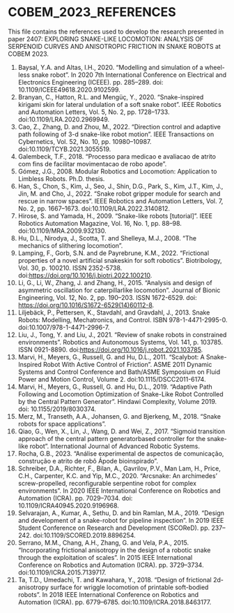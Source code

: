 # COBEM_2023_REFERENCES
This file contains the references used to develop the research presented in paper 2407: EXPLORING SNAKE-LIKE LOCOMOTION: ANALYSIS OF SERPENOID CURVES AND ANISOTROPIC FRICTION IN SNAKE ROBOTS  at  COBEM 2023.

1. Baysal, Y.A. and Altas, I.H., 2020. “Modelling and simulation of a wheel-less snake robot”. In 2020
7th International Conference on Electrical and Electronics Engineering (ICEEE). pp. 285–289. doi:
10.1109/ICEEE49618.2020.9102599.
2. Branyan, C., Hatton, R.L. and Mengüç, Y., 2020. “Snake-inspired kirigami skin for lateral undulation of a soft snake
robot”. IEEE Robotics and Automation Letters, Vol. 5, No. 2, pp. 1728–1733. doi:10.1109/LRA.2020.2969949.
3. Cao, Z., Zhang, D. and Zhou, M., 2022. “Direction control and adaptive path following of 3-d snake-like robot motion”.
IEEE Transactions on Cybernetics, Vol. 52, No. 10, pp. 10980–10987. doi:10.1109/TCYB.2021.3055519.
4. Galembeck, T.F., 2018. “Processo para medicao e avaliacao de atrito com fins de facilitar movimentacao de robo apode”.
5. Gómez, J.G., 2008. Modular Robotics and Locomotion: Application to Limbless Robots. Ph.D. thesis.
6. Han, S., Chon, S., Kim, J., Seo, J., Shin, D.G., Park, S., Kim, J.T., Kim, J., Jin, M. and Cho, J., 2022. “Snake robot
gripper module for search and rescue in narrow spaces”. IEEE Robotics and Automation Letters, Vol. 7, No. 2, pp.
1667–1673. doi:10.1109/LRA.2022.3140812.
7. Hirose, S. and Yamada, H., 2009. “Snake-like robots [tutorial]”. IEEE Robotics Automation Magazine, Vol. 16, No. 1,
pp. 88–98. doi:10.1109/MRA.2009.932130.
8. Hu, D.L., Nirodya, J., Scotta, T. and Shelleya, M.J., 2008. “The mechanics of slithering locomotion”.
9. Lamping, F., Gorb, S.N. and de Payrebrune, K.M., 2022. “Frictional properties of a novel artificial snakeskin for soft
robotics”. Biotribology, Vol. 30, p. 100210. ISSN 2352-5738. doi:https://doi.org/10.1016/j.biotri.2022.100210.
10. Li, G., Li, W., Zhang, J. and Zhang, H., 2015. “Analysis and design of asymmetric oscillation for caterpillarlike
locomotion”. Journal of Bionic Engineering, Vol. 12, No. 2, pp. 190–203. ISSN 1672-6529. doi:
https://doi.org/10.1016/S1672-6529(14)60112-8.
11. Liljebäck, P., Pettersen, K., Stavdahl, and Gravdahl, J., 2013. Snake Robots: Modelling, Mechatronics, and Control.
ISBN 978-1-4471-2995-0. doi:10.1007/978-1-4471-2996-7.
12. Liu, J., Tong, Y. and Liu, J., 2021. “Review of snake robots in constrained environments”. Robotics and Autonomous
Systems, Vol. 141, p. 103785. ISSN 0921-8890. doi:https://doi.org/10.1016/j.robot.2021.103785.
13. Marvi, H., Meyers, G., Russell, G. and Hu, D.L., 2011. “Scalybot: A Snake-Inspired Robot With Active Control of
Friction”. ASME 2011 Dynamic Systems and Control Conference and Bath/ASME Symposium on Fluid Power and
Motion Control, Volume 2. doi:10.1115/DSCC2011-6174.
14. Marvi, H., Meyers, G., Russell, G. and Hu, D.L., 2019. “Adaptive Path Following and Locomotion Optimization
of Snake-Like Robot Controlled by the Central Pattern Generator”. Hindawi Complexity, Volume 2019. doi:
10.1155/2019/8030374.
15. Merz, M., Transeth, A.A., Johansen, G. and Bjerkeng, M., 2018. “Snake robots for space applications”.
16. Qiao, G., Wen, X., Lin, J., Wang, D. and Wei, Z., 2017. “Sigmoid transition approach of the central pattern generatorbased
controller for the snake-like robot”. International Journal of Advanced Robotic Systems.
17. Rocha, G.B., 2023. “Análise experimental de aspectos de comunicação, construção e atrito de robô Ápode bioinspirado”.
18. Schreiber, D.A., Richter, F., Bilan, A., Gavrilov, P.V., Man Lam, H., Price, C.H., Carpenter, K.C. and Yip,
M.C., 2020. “Arcsnake: An archimedes’ screw-propelled, reconfigurable serpentine robot for complex environments”.
In 2020 IEEE International Conference on Robotics and Automation (ICRA). pp. 7029–7034. doi:
10.1109/ICRA40945.2020.9196968.
19. Selvarajan, A., Kumar, A., Sethu, D. and bin Ramlan, M.A., 2019. “Design and development of a snake-robot for
pipeline inspection”. In 2019 IEEE Student Conference on Research and Development (SCOReD). pp. 237–242.
doi:10.1109/SCORED.2019.8896254.
20. Serrano, M.M., Chang, A.H., Zhang, G. and Vela, P.A., 2015. “Incorporating frictional anisotropy in the design of a
robotic snake through the exploitation of scales”. In 2015 IEEE International Conference on Robotics and Automation
(ICRA). pp. 3729–3734. doi:10.1109/ICRA.2015.7139717.
21. Ta, T.D., Umedachi, T. and Kawahara, Y., 2018. “Design of frictional 2d-anisotropy surface for wriggle locomotion
of printable soft-bodied robots”. In 2018 IEEE International Conference on Robotics and Automation (ICRA). pp.
6779–6785. doi:10.1109/ICRA.2018.8463177.
